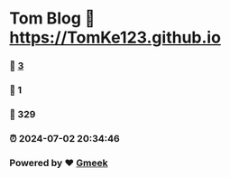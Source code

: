 # Tom Blog :link: https://TomKe123.github.io 
### :page_facing_up: [3](https://TomKe123.github.io/tag.html) 
### :speech_balloon: 1 
### :hibiscus: 329 
### :alarm_clock: 2024-07-02 20:34:46 
### Powered by :heart: [Gmeek](https://github.com/Meekdai/Gmeek)
